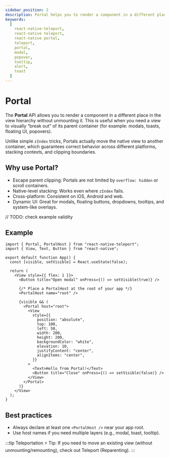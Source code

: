 ```yaml
---
sidebar_position: 2
description: Portal helps you to render a component in a different place in the view hierarchy.
keywords:
  [
    react-native-teleport,
    react-native teleport,
    react-native portal,
    teleport,
    portal,
    modal,
    popover,
    tooltip,
    alert,
    toast
  ]
---
```


# Portal

The **Portal** API allows you to render a component in a different place in the view hierarchy without unmounting it.
This is useful when you need a view to visually “break out” of its parent container (for example: modals, toasts, floating UI, popovers).

Unlike simple `zIndex` tricks, Portals actually move the native view to another container, which guarantees correct behavior across different platforms, stacking contexts, and clipping boundaries.

## Why use Portal?

- Escape parent clipping: Portals are not limited by `overflow: hidden` or scroll containers.
- Native-level stacking: Works even where `zIndex` fails.
- Cross-platform: Consistent on iOS, Android and web.
- Dynamic UI: Great for modals, floating buttons, dropdowns, tooltips, and system-like overlays.

// TODO: check example validity

## Example

```tsx
import { Portal, PortalHost } from "react-native-teleport";
import { View, Text, Button } from "react-native";

export default function App() {
  const [visible, setVisible] = React.useState(false);

  return (
    <View style={{ flex: 1 }}>
      <Button title="Open modal" onPress={() => setVisible(true)} />

      {/* Place a PortalHost at the root of your app */}
      <PortalHost name="root" />

      {visible && (
        <Portal host="root">
          <View
            style={{
              position: "absolute",
              top: 100,
              left: 50,
              width: 200,
              height: 200,
              backgroundColor: "white",
              elevation: 10,
              justifyContent: "center",
              alignItems: "center",
            }}
          >
            <Text>Hello from Portal!</Text>
            <Button title="Close" onPress={() => setVisible(false)} />
          </View>
        </Portal>
      )}
    </View>
  );
}
```

## Best practices

- Always declare at least one `<PortalHost />` near your app root.
- Use host names if you need multiple layers (e.g., modal, toast, tooltip).

:::tip Teleportation
⚡ Tip: If you need to move an existing view (without unmounting/remounting), check out Teleport (Reparenting).
:::
